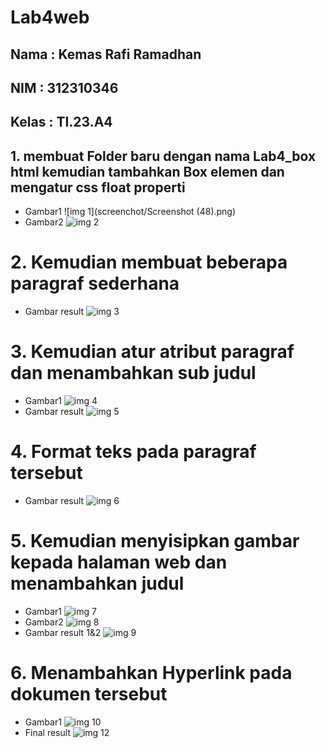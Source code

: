 # Lab4web
## Nama  : Kemas Rafi Ramadhan
## NIM   : 312310346
## Kelas : TI.23.A4
## 1. membuat Folder baru dengan nama Lab4_box html kemudian tambahkan Box elemen dan mengatur css float properti
- Gambar1
  ![img 1](screenchot/Screenshot (48).png)
- Gambar2
  ![img 2](screenshot/2.png)
# 2. Kemudian membuat beberapa paragraf sederhana
- Gambar result
  ![img 3](screenshot/3.png)
# 3. Kemudian atur atribut paragraf dan menambahkan sub judul
- Gambar1
  ![img 4](screenshot/4.png)
- Gambar result
  ![img 5](screenshot/6.png)
# 4. Format teks pada paragraf tersebut
- Gambar result
  ![img 6](screenshot/5.png)
# 5. Kemudian menyisipkan gambar kepada halaman web dan menambahkan judul
- Gambar1
  ![img 7](screenshot/7.png)
- Gambar2
  ![img 8](screenshot/9.png)
- Gambar result 1&2
  ![img 9](screenshot/10.png)
# 6. Menambahkan Hyperlink pada dokumen tersebut
- Gambar1
  ![img 10](screenshot/12.png)
- Final result
  ![img 12](screenshot/11.png)
